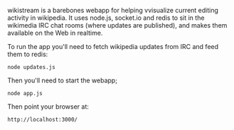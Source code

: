 wikistream is a barebones webapp for helping vvisualize current editing
activity in wikipedia. It uses node.js, socket.io and redis to sit in the
wikimedia IRC chat rooms (where updates are published), and makes them available
on the Web in realtime.

To run the app you'll need to fetch wikipedia updates from IRC and feed them
to redis:

    node updates.js

Then you'll need to start the webapp;

    node app.js

Then point your browser at:

    http://localhost:3000/
